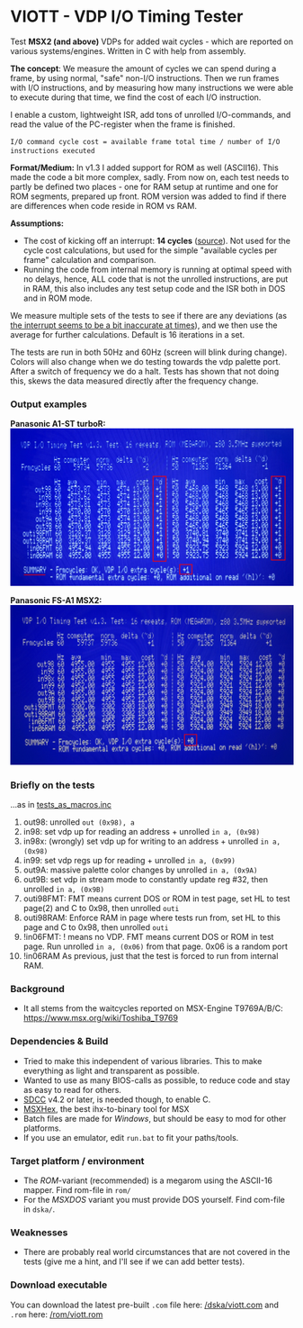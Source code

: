 # VIOTT - VDP I/O Timing Tester
Test **MSX2 (and above)** VDPs for added wait cycles - which are reported on various systems/engines. Written in C with help from assembly.

__The concept__: We measure the amount of cycles we can spend during a frame, by using normal, "safe" non-I/O instructions. Then we run frames with I/O instructions, and by measuring how many instructions we were able to execute during that time, we find the cost of each I/O instruction.

I enable a custom, lightweight ISR, add tons of unrolled I/O-commands, and read the value of the PC-register when the frame is finished.

    I/O command cycle cost = available frame total time / number of I/O instructions executed

**Format/Medium:** In v1.3 I added support for ROM as well (ASCII16). This made the code a bit more complex, sadly. From now on, each test needs to partly be defined two places - one for RAM setup at runtime and one for ROM segments, prepared up front. ROM version was added to find if there are differences when code reside in ROM vs RAM.

**Assumptions:**
* The cost of kicking off an interrupt: **14 cycles** ([source](http://www.z80.info/interrup.htm)). Not used for the cycle cost calculations, but used for the simple "available cycles per frame" calculation and comparison. 
* Running the code from internal memory is running at optimal speed with no delays, hence, ALL code that is not the unrolled instructions, are put in RAM, this also includes any test setup code and the ISR both in DOS and in ROM mode.

We measure multiple sets of the tests to see if there are any deviations (as [the interrupt seems to be a bit inaccurate at times](https://www.msx.org/forum/msx-talk/hardware/msx-engine-t9769b-does-it-really-add-2-wait-cycles#comment-470398)), and we then use the average for further calculations. Default is 16 iterations in a set.

The tests are run in both 50Hz and 60Hz (screen will blink during change). Colors will also change when we do testing towards the vdp palette port. After a switch of frequency we do a halt. Tests has shown that not doing this, skews the data measured directly after the frequency change.

### Output examples ###
__Panasonic A1-ST turboR:__
<img src="https://raw.githubusercontent.com/bengalack/viott/refs/heads/main/img/v1_3_a1-st.JPEG" />

__Panasonic FS-A1 MSX2:__
<img src="https://raw.githubusercontent.com/bengalack/viott/refs/heads/main/img/v1_3_fs-a1.JPEG" />

### Briefly on the tests ###
...as in [tests_as_macros.inc](tests_as_macros.inc)
1. out98: unrolled `out (0x98), a`
2. in98: set vdp up for reading an address + unrolled `in a, (0x98)`
3. in98x: (wrongly) set vdp up for writing to an address + unrolled `in a, (0x98)`
4. in99: set vdp regs up for reading + unrolled `in a, (0x99)`
5. out9A: massive palette color changes by unrolled `in a, (0x9A)`
6. out9B: set vdp in stream mode to constantly update reg #32, then unrolled `in a, (0x9B)`
7. outi98FMT: FMT means current DOS or ROM in test page, set HL to test page(2) and C to 0x98, then unrolled `outi`
8. outi98RAM: Enforce RAM in page where tests run from, set HL to this page and C to 0x98, then unrolled `outi`
9. !in06FMT: ! means no VDP. FMT means current DOS or ROM in test page. Run unrolled `in a, (0x06)` from that page. 0x06 is a random port
10. !in06RAM As previous, just that the test is forced to run from internal RAM.

### Background ###
* It all stems from the waitcycles reported on MSX-Engine T9769A/B/C: https://www.msx.org/wiki/Toshiba_T9769 

### Dependencies & Build ##
* Tried to make this independent of various libraries. This to make everything as light and transparent as possible.
* Wanted to use as many BIOS-calls as possible, to reduce code and stay as easy to read for others.
* [SDCC](https://sdcc.sourceforge.net/) v4.2 or later, is needed though, to enable C.
* [MSXHex](https://aoineko.org/msxgl/index.php?title=MSXhex), the best ihx-to-binary tool for MSX
* Batch files are made for *Windows*, but should be easy to mod for other platforms. 
* If you use an emulator, edit `run.bat` to fit your paths/tools.

### Target platform / environment ###
* The _ROM_-variant (recommended) is a megarom using the ASCII-16 mapper. Find rom-file in `rom/`
* For the _MSXDOS_ variant you must provide DOS yourself. Find com-file in `dska/`.

### Weaknesses ###
* There are probably real world circumstances that are not covered in the tests (give me a hint, and I'll see if we can add better tests).

### Download executable ###
You can download the latest pre-built `.com` file here: [/dska/viott.com](https://github.com/bengalack/viott/raw/refs/heads/main/dska/viott.com) and `.rom` here: [/rom/viott.rom](https://github.com/bengalack/viott/raw/refs/heads/main/rom/viott.rom)
